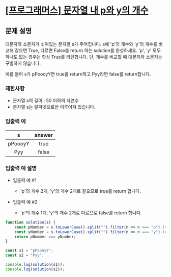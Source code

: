# [\[프로그래머스\] 문자열 내 p와 y의 개수](https://programmers.co.kr/learn/courses/30/lessons/12916)

## 문제 설명
대문자와 소문자가 섞여있는 문자열 s가 주어집니다. s에 'p'의 개수와 'y'의 개수를 비교해 같으면 True, 다르면 False를 return 하는 solution를 완성하세요. 'p', 'y' 모두 하나도 없는 경우는 항상 True를 리턴합니다. 단, 개수를 비교할 때 대문자와 소문자는 구별하지 않습니다.

예를 들어 s가 pPoooyY면 true를 return하고 Pyy라면 false를 return합니다.

### 제한사항
- 문자열 s의 길이 : 50 이하의 자연수
- 문자열 s는 알파벳으로만 이루어져 있습니다.

### 입출력 예
s | answer
:---: | :---: 
pPoooyY | true
Pyy | false

### 입출력 예 설명
- 입출력 예 #1
    - 'p'의 개수 2개, 'y'의 개수 2개로 같으므로 true를 return 합니다.

- 입출력 예 #2
    - 'p'의 개수 1개, 'y'의 개수 2개로 다르므로 false를 return 합니다.

```javascript
function solution(s) {
    const pNumber = s.toLowerCase().split("").filter(n => n === "p").length;
    const yNumber = s.toLowerCase().split("").filter(n => n === "y").length;
    return pNumber === yNumber;
}

const s1 = "pPoooyY";
const s2 = "Pyy";

console.log(solution(s1));
console.log(solution(s2));
```
